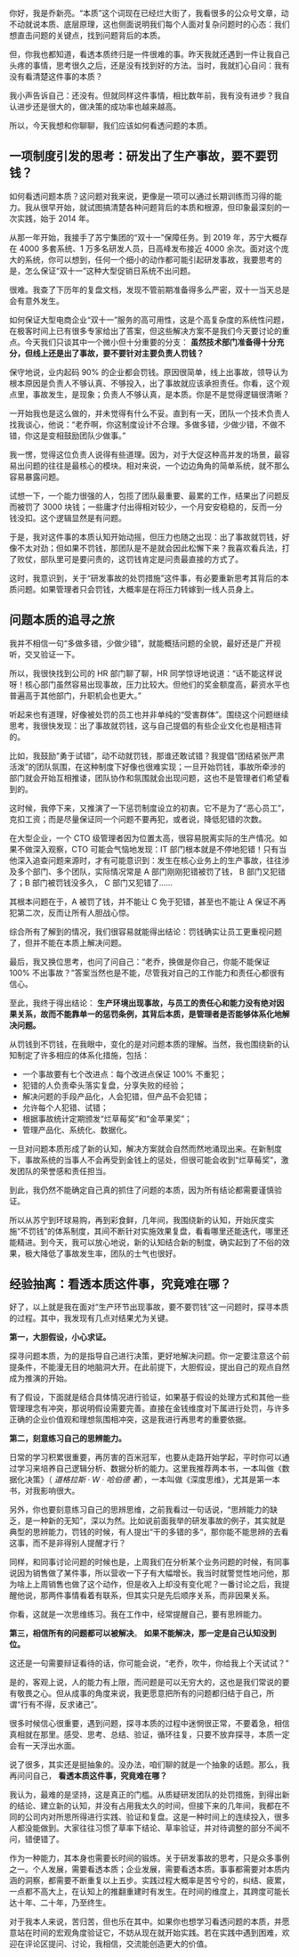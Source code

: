 你好，我是乔新亮。“本质”这个词现在已经烂大街了，我看很多的公众号文章，动不动就说本质、底层原理，这也侧面说明我们每个人面对复杂问题时的心态：我们想直击问题的关键点，找到问题背后的本质。

但，你我也都知道，看透本质终归是一件很难的事。昨天我就还遇到一件让我自己头疼的事情，思考很久之后，还是没有找到好的方法。当时，我就扪心自问：我有没有看清楚这件事的本质？

我小声告诉自己：还没有。但就同样这件事情，相比数年前，我有没有进步？我自认进步还是很大的，做决策的成功率也越来越高。

所以，今天我想和你聊聊，我们应该如何看透问题的本质。

## 一项制度引发的思考：研发出了生产事故，要不要罚钱？

如何看透问题本质？这问题对我来说，更像是一项可以通过长期训练而习得的能力。我从很早开始，就试图搞清楚各种问题背后的本质和根源，但印象最深刻的一次实践，始于 2014 年。

从那一年开始，我接手了苏宁集团的“双十一”保障任务。到 2019 年，苏宁大概存在 4000 多套系统、1 万多名研发人员，日高峰发布接近 4000 余次。面对这个庞大的系统，你可以想到，任何一个细小的动作都可能引起研发事故，我要思考的是，怎么保证“双十一”这种大型促销日系统不出问题。

很难。我查了下历年的复盘文档，发现不管前期准备得多么严密，双十一当天总是会有意外发生。

如何保证大型电商企业“双十一”服务的高可用性，这是个高复杂度的系统性问题，在极客时间上已有很多专家给出了答案，但这些解决方案不是我们今天要讨论的重点。今天我们只谈其中一个微小但十分重要的分支： **虽然技术部门准备得十分充分，但线上还是出了事故，要不要针对主要负责人罚钱？**

保守地说，业内起码 90% 的企业都会罚钱。原因很简单，线上出事故，领导认为根本原因是负责人不够认真、不够投入，出了事故就应该承担责任。你看，这个观点里，事故发生，是现象；负责人不够认真，是本质。你是不是觉得逻辑很清晰？

一开始我也是这么做的，并未觉得有什么不妥。直到有一天，团队一个技术负责人找我谈心，他说：“老乔啊，你这制度设计不合理。多做多错，少做少错，不做不错，你这是变相鼓励团队少做事。”

我一愣，觉得这位负责人说得有些道理。因为，对于大促这种高并发的场景，最容易出问题的往往是最核心的模块。相对来说，一个边边角角的简单系统，就不那么容易暴露问题。

试想一下，一个能力很强的人，包揽了团队最重要、最累的工作，结果出了问题反而被罚了 3000 块钱；一些庸才付出得相对较少，一个月安安稳稳的，反而一分钱没扣。这个逻辑显然是有问题。

于是，我对这件事的本质认知开始动摇，但压力也随之出现：出了事故就罚钱，好像不太对劲；但如果不罚钱，那团队是不是就会因此松懈下来？我喜欢看兵法，打了败仗，部队里可是要问责的，这罚钱肯定是问责最直接的方式了。

这时，我意识到，关于“研发事故的处罚措施”这件事，有必要重新思考其背后的本质问题。如果管理者只会罚钱，大概率是在将压力转嫁到一线人员身上。

## 问题本质的追寻之旅

我并不相信一句“多做多错，少做少错”，就能概括问题的全貌，最好还是广开视听，交叉验证一下。

所以，我很快找到公司的 HR 部门聊了聊，HR 同学惊讶地说道：“话不能这样说呀！核心部门虽然容易出现事故，压力比较大。但他们的奖金额度高，薪资水平也普遍高于其他部门，升职机会也更大。”

听起来也有道理，好像被处罚的员工也并非单纯的“受害群体”。围绕这个问题继续思考，我很快发现：出了事故就罚钱，这与自己提倡的有些企业文化也是相违背的。

比如，我鼓励“勇于试错”，动不动就罚钱，那谁还敢试错？我提倡“团结紧张严肃活泼”的团队氛围，在这种制度下好像也很难实现；一旦开始罚钱，事故所牵涉的部门就会开始互相推诿，团队协作和氛围就会出现问题，这也不是管理者们希望看到的。

这时候，我停下来，又推演了一下惩罚制度设立的初衷。它不是为了“恶心员工”，克扣工资；而是尽量保证同一个问题不要再犯，或者说，降低犯错的次数。

在大型企业，一个 CTO 级管理者因为位置太高，很容易脱离实际的生产情况。如果不做深入观察，CTO 可能会气恼地发现：IT 部门根本就是不停地犯错！只有当他深入追查问题来源时，才有可能意识到：发生在核心业务上的生产事故，往往涉及多个部门、多个团队，实际情况常是 A 部门刚刚犯错被罚了钱， B 部门又犯错了；B 部门被罚钱没多久， C 部门又犯错了……

其根本问题在于，A 被罚了钱，并不能让 C 免于犯错，甚至也不能让 A 保证不再犯第二次，反而让所有人胆战心惊。

综合所有了解到的情况，我们很容易就能得出结论：罚钱确实让员工更重视问题了，但并不能在本质上解决问题。

最后，我又换位思考，也问了问自己：“老乔，换做是你自己，你能不能保证 100% 不出事故？”答案当然也是不能，尽管我对自己的工作能力和责任心都很有信心。

至此，我终于得出结论： **生产环境出现事故，与员工的责任心和能力没有绝对因果关系，故而不能靠单一的惩罚条例，其背后本质，是管理者是否能够体系化地解决问题。**

从罚钱到不罚钱，在我眼中，变化的是对问题本质的理解。当然，我也围绕新的认知制定了许多相应的体系化措施，包括：

- 一个事故要有七个改进点：每个改进点保证 100% 不重犯；
- 犯错的人负责牵头落实复盘，分享失败的经验；
- 解决问题的手段产品化，人会犯错，但产品不会犯错；
- 允许每个人犯错、试错；
- 根据事故统计定期颁发“烂草莓奖”和“金苹果奖”；
- 管理产品化、系统化、数据化。

一旦对问题本质形成了新的认知，解决方案就会自然而然地涌现出来。在新制度下，事故系统的当事人不会再受到金钱上的惩处，但很可能会收到“烂草莓奖”，激发团队的荣誉感和责任担当。

到此，我仍然不能确定自己真的抓住了问题的本质，因为所有结论都需要谨慎验证。

所以从苏宁到环球易购，再到彩食鲜，几年间，我围绕新的认知，开始灰度实施“不罚钱”的体系制度，其间不断针对实施效果复盘，看看哪里还能迭代，哪里还能精进。到今天，我可以放心地说，新的认知结合新的制度，确实起到了不俗的效果，极大降低了事故发生率，团队的士气也很好。

## 经验抽离：看透本质这件事，究竟难在哪？

好了，以上就是我在面对“生产环节出现事故，要不要罚钱”这一问题时，探寻本质的过程。其中，我发现有几点对结果尤为关键。

**第一，大胆假设，小心求证。**

探寻问题本质，为的是指导自己进行决策，更好地解决问题。你一定要注意这个前提条件，不能漫无目的地脑洞大开。在此前提下，大胆假设，提出自己的观点自然成为推演的开始。

有了假设，下面就是结合具体情况进行验证，如果基于假设的处理方式和其他一些管理理念有冲突，那说明假设需要完善。直接在金钱维度对下属进行处罚，与许多正确的企业价值观和理想氛围相冲突，这是我进行再思考的重要依据。

**第二，刻意练习自己的思辨能力。**

日常的学习积累很重要，再厉害的百米冠军，也要从走路开始学起，平时你可以通过学习来培养自己逻辑分析、数据分析的能力。这里我推荐两本书，一本叫做《数据化决策》（ _道格拉斯 · W · 哈伯德 著_），一本叫做《深度思维》，尤其是第一本书，对我影响很大。

另外，你也要刻意练习自己的思辨思维，之前我看过一句话说，“思辨能力的缺乏，是一种新的无知”，深以为然。比如说前面我举的研发事故的例子，其实就是典型的思辨能力，罚钱的时候，有人提出“干的多错的多“，那你能不能思辨的去看这事，而不是非得别人提醒才行？

同样，和同事讨论问题的时候也是，上周我们在分析某个业务问题的时候，有同事说因为销售做了某件事，所以营收一下子有大幅增长。我当时就警觉性地问他，那为啥上上周销售也做了这个动作，但是收入上却没有变化呢？一番讨论之后，我提醒他说，那两件事情看着有联系，但其实只是先后顺序关系，而非因果关系。

你看，这就是一次思维练习。我在工作中，经常提醒自己，要有思辨能力。

**第三，相信所有的问题都可以被解决**。 **如果不能解决，那一定是自己认知没到位。**

这还是一句需要辩证看待的话，你可能会说，“老乔，吹牛，你给我上个天试试？”

是的，客观上说，人的能力有上限，而问题是可以无穷大的，这也是我们常说的要有敬畏之心。但从成事的角度来说，我更愿意把所有的问题都归结于自己，所谓“行有不得，反求诸己”。

很多时候信心很重要，遇到问题，探寻本质的过程中迷惘很正常，不要着急，相信真相就在那里。感受、思考、总结、验证，循环往复，只要不放弃探寻，本质一定会有一天浮出水面。

说了很多，其实还是挺抽象的。没办法，咱们聊的就是一个抽象的话题。那么，我再问问自己， **看透本质这件事，究竟难在哪？**

我认为，最难的是坚持，这是真正的门槛。从质疑研发团队的处罚措施，到得出新的结论、建立新的认知，并没有占用我太久的时间，但接下来的几年间，我都在不同的公司内对所思所得进行实践、验证和复盘。这是一种时间上的连续投入，很多人都没能做到。大家往往习惯了草率下结论、草率验证，并对待调整的部分不闻不问，错便错了。

作为一种能力，其本身也需要长时间的锻炼。关于研发事故的思考，只是众多事例之一。个人发展，需要看透本质；企业发展，需要看透本质。事事都需要对本质内涵的洞察，都需要不断重复以上五步。实践过程大概率是苦兮兮的，纠结、疲累，一点都不高大上，在认知上的推翻重建时有发生。在时间的维度上，其跨度可能长达十年、二十年，乃至终生。

对于我本人来说，苦归苦，但也乐在其中。如果你也想学习看透问题的本质，并愿意站在时间的宏观角度验证它，不妨从现在就开始实践。若在实践中遇到困难，欢迎在评论区提问、讨论，我相信，交流能创造更大的价值。